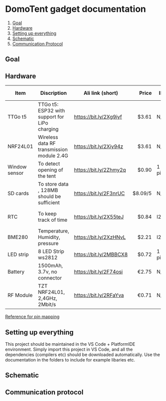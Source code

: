 # DomoTent gadget documentation

1. [ Goal](#Goal)
1. [ Hardware](#Hardware)
1. [ Setting up everything](#SettingUp)
1. [ Schematic](#Schematic)
1. [Communication Protocol](#CommunicationProtocol)


<a name="Goal"></a>
## Goal

<a name="Hardware"></a>
## Hardware

| Item            | Discription                                           | Ali link (short)       |   Price | IF    | Connect to pins     |
|-----------------|-------------------------------------------------------|------------------------|--------:|-------|---------------------|
| TTGo t5         | TTGo t5: ESP32 with support for LiPo charging         | https://bit.ly/2Xg9iyf |   $3.61 | N/A   |                     |
| NRF24L01        | Wireless data RF transmission module 2.4G             | https://bit.ly/2Xiy94z |   $3.61 | N/A   | Software SPI + Int  |
| Window sensor   | To detect opening of the tent                         | https://bit.ly/2Zhmy2q |   $0.90 | 1 pin | Any IO              |
| SD cards        | To store data , 128MB should be sufficient            | https://bit.ly/2F3nrUC | $8.09/5 | N/A   |                     |
| RTC             | To keep track of time                                 | https://bit.ly/2X55teJ |   $0.84 | I2C   | GP21-22 (HW I2C)    |
| BME280          | Temperature, Humidity, pressure                       | https://bit.ly/2XzHNvL |   $2.21 | I2C   | GP21-22 (HW I2C)    |
| LED strip       | 8 LED Strip ws2812                                    | https://bit.ly/2MBBCX8 |   $0.72 | 1 pin | Any IO              |
| Battery         | 1500mAh, 3.7v, no connector                           | https://bit.ly/2F74osi |   €2.75 | N/A   | Vbat                |
| RF Module       | TZT NRF24L01, 2,4GHz, 2Mbit/s                         | https://bit.ly/2RFaYva |   €0.71 | N/A   |                     |
[Reference for pin mapping](https://github.com/espressif/arduino-esp32#esp32dev-board-pinmap)

<a name="SettingUp"></a>
## Setting up everything

This project should be maintained in the VS Code + PlatformIDE environment. Simply import this project in VS Code, and all the dependencies (compilers etc) should be downloaded automatically. Use the documentation in the folders to include for example libaries etc.


<a name="Schematic"></a>
## Schematic 

<a name="CommunicationProtocol"></a>
## Communication protocol

